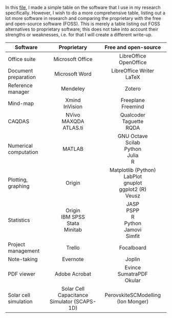 In this [file](https://github.com/mafbar-student/mphil-thesis/blob/main/proprietary-foss-table-mafbar.md), I made a simple table on the software that I use in my research specifically. However, I wish to do a more comprehensive table, listing out a lot more software in research and comparing the proprietary with the free and open-source software (FOSS). This is merely a table listing out FOSS alternatives to proprietary software; this does not take into account their strengths or weaknesses, i.e. for that I will create a different write-up.

| Software     | Proprietary      | Free and open-source |
|--------------|:----------------:|:-----------:|
| Office suite | Microsoft Office | LibreOffice <br> OpenOffice |  
| Document preparation | Microsoft Word | LibreOffice Writer <br> LaTeX |
| Reference manager | Mendeley | Zotero |
| Mind-map | Xmind <br> InVision | Freeplane <br> Freemind |
| CAQDAS | NVivo <br> MAXQDA <br> ATLAS.ti | Qualcoder <br> Taguette <br> RQDA |
| Numerical computation | MATLAB | GNU Octave <br> Scilab <br> Python <br> Julia <br> R |
| Plotting, graphing | Origin | Matplotlib (Python) <br> LabPlot <br> gnuplot <br> ggplot2 (R) <br> Veusz | QtiPlot <br> Simfit |
| Statistics | Origin <br> IBM SPSS <br> Stata <br> Minitab <br> | JASP <br> PSPP <br> R <br> Python <br> Jamovi <br> Simfit |
| Project management | Trello | Focalboard |
| Note-taking | Evernote | Joplin |
| PDF viewer | Adobe Acrobat | Evince <br> SumatraPDF <br> Okular |
| Solar cell simulation | Solar Cell Capacitance Simulator (SCAPS-1D) | PerovskiteSCModelling (Ion Monger) |